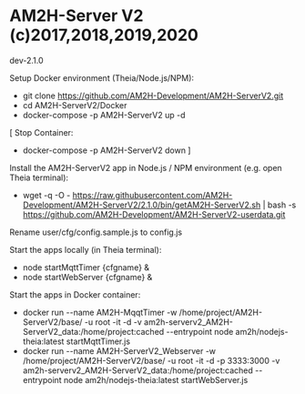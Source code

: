 # AM2H-Server V2 (c)2017,2018,2019,2020
dev-2.1.0

Setup Docker environment (Theia/Node.js/NPM):
* git clone https://github.com/AM2H-Development/AM2H-ServerV2.git
* cd AM2H-ServerV2/Docker
* docker-compose -p AM2H-ServerV2 up -d

[
Stop Container:
* docker-compose -p AM2H-ServerV2 down
]

Install the AM2H-ServerV2 app in Node.js / NPM environment (e.g. open Theia terminal):
* wget -q -O - https://raw.githubusercontent.com/AM2H-Development/AM2H-ServerV2/2.1.0/bin/getAM2H-ServerV2.sh | bash -s https://github.com/AM2H-Development/AM2H-ServerV2-userdata.git

Rename user/cfg/config.sample.js to config.js

Start the apps locally (in Theia terminal):
* node startMqttTimer {cfgname} &
* node startWebServer {cfgname} &

Start the apps in Docker container:
* docker run --name AM2H-MqqtTimer -w /home/project/AM2H-ServerV2/base/ -u root -it -d -v am2h-serverv2_AM2H-ServerV2_data:/home/project:cached --entrypoint node am2h/nodejs-theia:latest startMqttTimer.js
* docker run --name AM2H-ServerV2_Webserver -w /home/project/AM2H-ServerV2/base/ -u root -it -d -p 3333:3000 -v am2h-serverv2_AM2H-ServerV2_data:/home/project:cached --entrypoint node am2h/nodejs-theia:latest startWebServer.js
